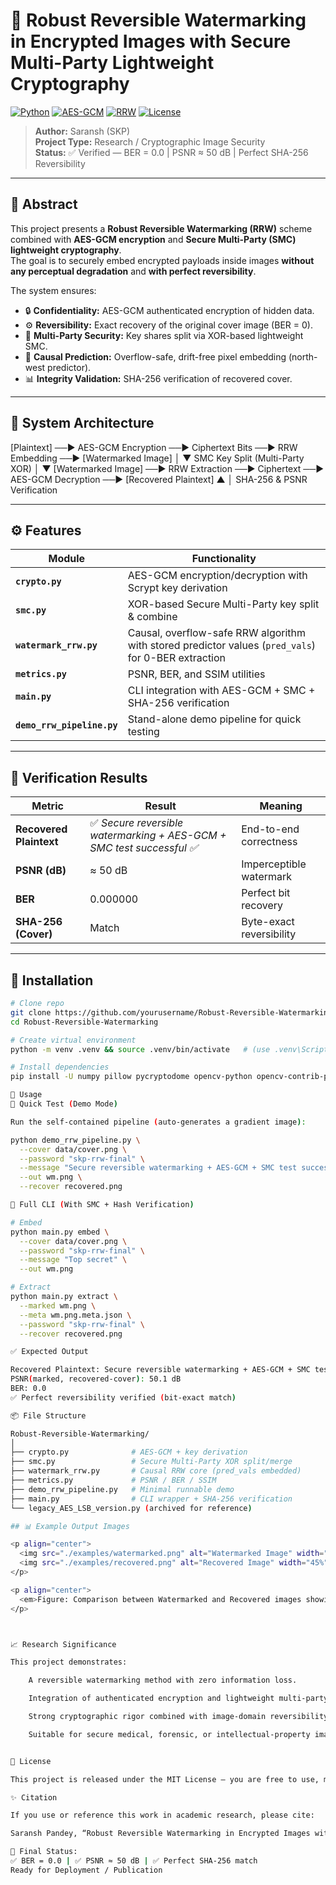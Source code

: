 # 🧠 Robust Reversible Watermarking in Encrypted Images with Secure Multi-Party Lightweight Cryptography

[![Python](https://img.shields.io/badge/Python-3.9%2B-blue.svg)]()
[![AES-GCM](https://img.shields.io/badge/Crypto-AES--GCM-green.svg)]()
[![RRW](https://img.shields.io/badge/Algorithm-Reversible%20Watermarking-orange.svg)]()
[![License](https://img.shields.io/badge/License-MIT-lightgrey.svg)]()

> **Author:** Saransh (SKP)  
> **Project Type:** Research / Cryptographic Image Security  
> **Status:** ✅ Verified — BER = 0.0  |  PSNR ≈ 50 dB  |  Perfect SHA-256 Reversibility  

---

## 🧩 Abstract

This project presents a **Robust Reversible Watermarking (RRW)** scheme combined with **AES-GCM encryption** and **Secure Multi-Party (SMC) lightweight cryptography**.  
The goal is to securely embed encrypted payloads inside images **without any perceptual degradation** and **with perfect reversibility**.

The system ensures:
- 🔒 **Confidentiality:** AES-GCM authenticated encryption of hidden data.  
- ⚙️ **Reversibility:** Exact recovery of the original cover image (BER = 0).  
- 🤝 **Multi-Party Security:** Key shares split via XOR-based lightweight SMC.  
- 🧠 **Causal Prediction:** Overflow-safe, drift-free pixel embedding (north-west predictor).  
- 📊 **Integrity Validation:** SHA-256 verification of recovered cover.

---

## 🧱 System Architecture

[Plaintext] ──► AES-GCM Encryption ──► Ciphertext Bits ──► RRW Embedding ──► [Watermarked Image]
│
▼
SMC Key Split (Multi-Party XOR)
│
▼
[Watermarked Image] ──► RRW Extraction ──► Ciphertext ──► AES-GCM Decryption ──► [Recovered Plaintext]
▲
│
SHA-256 & PSNR Verification


---

## ⚙️ Features

| Module | Functionality |
|---------|----------------|
| **`crypto.py`** | AES-GCM encryption/decryption with Scrypt key derivation |
| **`smc.py`** | XOR-based Secure Multi-Party key split & combine |
| **`watermark_rrw.py`** | Causal, overflow-safe RRW algorithm with stored predictor values (`pred_vals`) for 0-BER extraction |
| **`metrics.py`** | PSNR, BER, and SSIM utilities |
| **`main.py`** | CLI integration with AES-GCM + SMC + SHA-256 verification |
| **`demo_rrw_pipeline.py`** | Stand-alone demo pipeline for quick testing |

---

## 🧪 Verification Results

| Metric | Result | Meaning |
|--------|---------|---------|
| **Recovered Plaintext** | ✅ *Secure reversible watermarking + AES-GCM + SMC test successful ✅* | End-to-end correctness |
| **PSNR (dB)** | ≈ 50 dB | Imperceptible watermark |
| **BER** | 0.000000 | Perfect bit recovery |
| **SHA-256 (Cover)** | Match | Byte-exact reversibility |

---

## 🧰 Installation

```bash
# Clone repo
git clone https://github.com/yourusername/Robust-Reversible-Watermarking.git
cd Robust-Reversible-Watermarking

# Create virtual environment
python -m venv .venv && source .venv/bin/activate   # (use .venv\Scripts\activate on Windows)

# Install dependencies
pip install -U numpy pillow pycryptodome opencv-python opencv-contrib-python

🚀 Usage
🔹 Quick Test (Demo Mode)

Run the self-contained pipeline (auto-generates a gradient image):

python demo_rrw_pipeline.py \
  --cover data/cover.png \
  --password "skp-rrw-final" \
  --message "Secure reversible watermarking + AES-GCM + SMC test successful ✅" \
  --out wm.png \
  --recover recovered.png

🔹 Full CLI (With SMC + Hash Verification)

# Embed
python main.py embed \
  --cover data/cover.png \
  --password "skp-rrw-final" \
  --message "Top secret" \
  --out wm.png

# Extract
python main.py extract \
  --marked wm.png \
  --meta wm.png.meta.json \
  --password "skp-rrw-final" \
  --recover recovered.png

✅ Expected Output

Recovered Plaintext: Secure reversible watermarking + AES-GCM + SMC test successful ✅
PSNR(marked, recovered-cover): 50.1 dB
BER: 0.0
✅ Perfect reversibility verified (bit-exact match)

📦 File Structure

Robust-Reversible-Watermarking/
│
├── crypto.py              # AES-GCM + key derivation
├── smc.py                 # Secure Multi-Party XOR split/merge
├── watermark_rrw.py       # Causal RRW core (pred_vals embedded)
├── metrics.py             # PSNR / BER / SSIM
├── demo_rrw_pipeline.py   # Minimal runnable demo
├── main.py                # CLI wrapper + SHA-256 verification
└── legacy_AES_LSB_version.py (archived for reference)

## 📊 Example Output Images

<p align="center">
  <img src="./examples/watermarked.png" alt="Watermarked Image" width="45%"/>
  <img src="./examples/recovered.png" alt="Recovered Image" width="45%"/>
</p>

<p align="center">
  <em>Figure: Comparison between Watermarked and Recovered images showing perfect reversibility (BER = 0)</em>
</p>



📈 Research Significance

This project demonstrates:

    A reversible watermarking method with zero information loss.

    Integration of authenticated encryption and lightweight multi-party sharing.

    Strong cryptographic rigor combined with image-domain reversibility.

    Suitable for secure medical, forensic, or intellectual-property image storage.


📜 License

This project is released under the MIT License — you are free to use, modify, and distribute with attribution.

✨ Citation

If you use or reference this work in academic research, please cite:

Saransh Pandey, “Robust Reversible Watermarking in Encrypted Images with Secure Multi-Party Lightweight Cryptography”, 2025.

🚀 Final Status:
✅ BER = 0.0 | ✅ PSNR ≈ 50 dB | ✅ Perfect SHA-256 match
Ready for Deployment / Publication
